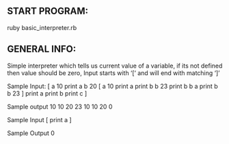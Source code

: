 START PROGRAM:
--------------
ruby basic_interpreter.rb


GENERAL INFO:
--------------
Simple interpreter which tells us current value of a variable, if its not defined then value should be zero, Input starts with ‘[‘ and will end with matching ‘]’
 
 Sample Input:
 [
 a 10
 print a
 b 20
 [
 a 10
 print a 
 print b
 b 23
 print b
 b a
 print b
 b 23
 ]
 print a
 print b
 print c
 ]

 Sample output
 10
 10
 20
 23
 10
 10
 20
 0


 Sample Input
 [
 print a
 ]

 Sample Output
 0








